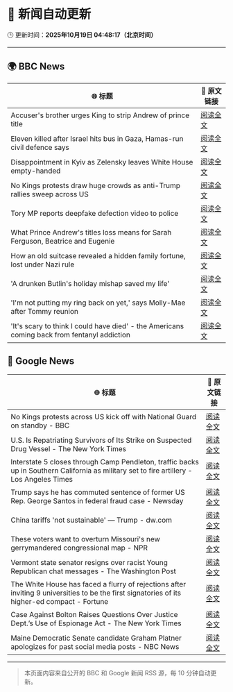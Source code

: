# 🧠 新闻自动更新

🕒 更新时间：**2025年10月19日 04:48:17（北京时间）**

---

## 🌍 BBC News

| 🌐 标题 | 🔗 原文链接 |
|--------|-------------|
| Accuser's brother urges King to strip Andrew of prince title | [阅读全文](https://www.bbc.com/news/articles/cdegkd00yz3o?at_medium=RSS&at_campaign=rss) |
| Eleven killed after Israel hits bus in Gaza, Hamas-run civil defence says | [阅读全文](https://www.bbc.com/news/articles/cpv1nk7dy4yo?at_medium=RSS&at_campaign=rss) |
| Disappointment in Kyiv as Zelensky leaves White House empty-handed | [阅读全文](https://www.bbc.com/news/articles/cn97gjqgq9po?at_medium=RSS&at_campaign=rss) |
| No Kings protests draw huge crowds as anti-Trump rallies sweep across US | [阅读全文](https://www.bbc.com/news/articles/c93xgyp1zv4o?at_medium=RSS&at_campaign=rss) |
| Tory MP reports deepfake defection video to police | [阅读全文](https://www.bbc.com/news/articles/c62e7xz02dpo?at_medium=RSS&at_campaign=rss) |
| What Prince Andrew's titles loss means for Sarah Ferguson, Beatrice and Eugenie | [阅读全文](https://www.bbc.com/news/articles/cx2p7xzz4lvo?at_medium=RSS&at_campaign=rss) |
| How an old suitcase revealed a hidden family fortune, lost under Nazi rule | [阅读全文](https://www.bbc.com/news/articles/c33pvlez6yjo?at_medium=RSS&at_campaign=rss) |
| 'A drunken Butlin's holiday mishap saved my life' | [阅读全文](https://www.bbc.com/news/articles/c864dg1wvplo?at_medium=RSS&at_campaign=rss) |
| 'I'm not putting my ring back on yet,' says Molly-Mae after Tommy reunion | [阅读全文](https://www.bbc.com/news/articles/cg43lg3p7wno?at_medium=RSS&at_campaign=rss) |
| 'It's scary to think I could have died' - the Americans coming back from fentanyl addiction | [阅读全文](https://www.bbc.com/news/articles/cm2e471159vo?at_medium=RSS&at_campaign=rss) |

## 📰 Google News

| 🌐 标题 | 🔗 原文链接 |
|--------|-------------|
| No Kings protests across US kick off with National Guard on standby - BBC | [阅读全文](https://news.google.com/rss/articles/CBMiWkFVX3lxTE05cHdmMHdmbU42a3JqNEFSa2p0SC1Qd2tsaWJyczBGbWRFYkFKNDhkaFZRNi1xSDZkZktJSW41Y0N6bTNjcHJmbEM3UVRKOGZ3NUJ3RVpkaDc0QdIBX0FVX3lxTE5UaElCaEMtT2hXUFhSMTFVU3pTN3ZWQUl1NDlHbVpnUVhIMVJEWEVlcFVZeFdsRUVYdGtKeWIwVUFNWkE0Z09uQzRCSGZXdHVlMFFoU0dyWU5aaHJaMGhN?oc=5) |
| U.S. Is Repatriating Survivors of Its Strike on Suspected Drug Vessel - The New York Times | [阅读全文](https://news.google.com/rss/articles/CBMifkFVX3lxTE1oWlFJVWxWdGVCN25vTG5Da1M5a3BmczcyajdmeWdLNmhHMGEyOE5UNTY3Q2t2amNXR3llVEkyQmhOMHE4OEppYk14Mm8zNGFBQjNUU3VGSGZwdHFQYk9oLVNkaFVWbkNRMTZBcERKMEhqdThXMEN6QnhvcU0wdw?oc=5) |
| Interstate 5 closes through Camp Pendleton, traffic backs up in Southern California as military set to fire artillery - Los Angeles Times | [阅读全文](https://news.google.com/rss/articles/CBMi5gFBVV95cUxQU3hpY2ZWdVVfcXBZbmVnUTJMd1FzU1RKNERDWGpxalZaWE1PeVB5QVJnVnpGeUhBR1JhUkhIVTRUeDRWUjJCSnpVOVNYc3RxM2VaVVlNd2FhSDRNY2pySTNmcW1Vc2hVQVVrNHU3YWtJSFhnR19tS3c1ZGM2WUdsMWVUdVl6ekxCMWczNDdOM0FqYjlaUXQtc0lvSHJVVE12Y18tRTRKRlZFZTFKaGw2OUZPNW9zQzFXQXBDdjNISWNOZHJWaHIwdGZQYVA1Qmd2d0tOUXV3T3pVRHlfNVV0R0c1NWVYdw?oc=5) |
| Trump says he has commuted sentence of former US Rep. George Santos in federal fraud case - Newsday | [阅读全文](https://news.google.com/rss/articles/CBMijgFBVV95cUxNSDEyVUVrMzFDY285NlAxSjhBMVRMdTVZNk5MbFRZMnFZbXJudTAyX1g5cnpncG0xRjVlQXB6a0l6anJrNjNiM2R0T2QxanpnelYzS1E4R0RTTG1HREctb2x3V0pKYTVoeEhMaXBDT2RZdlNHcEpMbXZHcFZhcTRUcDF2bldldlVoVVZjMTJn?oc=5) |
| China tariffs 'not sustainable' — Trump - dw.com | [阅读全文](https://news.google.com/rss/articles/CBMid0FVX3lxTE5kVF9CUE56RXBhY2V3MFdEN1dLVGsyc1diQk1rN3BHSzBJVlhCeFE5S1QxOFF0RFNYMkdqM1pDS04ydFRuMngwd0JoZWYyNkdLUjJDSmYyLW80ZmYxSmF5blJrVWRtOWxvMGJ1eTJFRTM2QUVxVmlZ0gF3QVVfeXFMTUNKUnBEdktOVTZrbGhGVDUwcWNUX3RBSzkwNzlidjdpNFRRQ1RuZDR0M3ZfQWMwX3I4SEVCVElCQmdGSFBGa080LTJjQjhKWmFLX1hfY3pQX2cxOWlBRkI5Qjd1NzZkQnRIaGVIWnRFT3Nrdk02bTg?oc=5) |
| These voters want to overturn Missouri's new gerrymandered congressional map - NPR | [阅读全文](https://news.google.com/rss/articles/CBMimwFBVV95cUxPYy12SWtlOVFENm1SVjN3LVFLazh5Q2NlbzFGdjJfLWFoNk92WDU5ZmNUQW1mWWJRdkhMRGdPbFFCUVBmWExhMFdvRE1oaWN0RGRuZU5sQjRwVUFIT21IUXBUd1I3VVdlb3l2MVd0dWNXX0NGTjBaSHZCYXFFUFY0dkxPMExtekxLWWRqMGdZYkZUVnRyRk5oRUpDbw?oc=5) |
| Vermont state senator resigns over racist Young Republican chat messages - The Washington Post | [阅读全文](https://news.google.com/rss/articles/CBMingFBVV95cUxQY21BV0txRzhuY2RDX0h2OUVOaS1ZTlpUMk9qNVh1bkRsT1dWaENwU3B5XzNnN1d5YzhDTUQ1Q3JaMFdKV1pEOUdZUElGaVdZbFFxMl96czdzYi1RQW9WbWR4eWg3R2hEaDF5blA2UmlKdjFxYW81Q3R0VDNDS01NQ2tGRWlOaV9OLWFaLXgtM2VjTnp3cG5NTFFmZWZ4dw?oc=5) |
| The White House has faced a flurry of rejections after inviting 9 universities to be the first signatories of its higher-ed compact - Fortune | [阅读全文](https://news.google.com/rss/articles/CBMipwFBVV95cUxNbjVfVkw4Wm5DaVplY21ob09MNjRJRnYzNUJWTHlqbDMwWkF3RkZQTDNHRUE1Q1BmSU1ZZVItOFdITG1rX19TVXY2c3FwNFRIei0wUWVsTGhvX2tZOUhFYTZvVDlhUGxSb2J6WUkzZ25uQ1h5WlhER3h1MU14Zk9SdGNNdTdPZWRPUmp6Z0N5MUpWTkhMTmZjLWczMl9mYklZS2dWQkM3QQ?oc=5) |
| Case Against Bolton Raises Questions Over Justice Dept.’s Use of Espionage Act - The New York Times | [阅读全文](https://news.google.com/rss/articles/CBMikAFBVV95cUxNblMtNW1NR3ZscXU5NHpHb2FpVGR2alVHZE1XM1Z0eU9KUEtVY2wxM1RQalJ2WTYxQ0FDd0NRbEZOUHBmMnoxdkozakEtZElreDZkUnAwUFQycTFldVlzUzJfdXFOdWl1OHhuQ0M2NGJmTl9kVHlhVUthUFJuUU9ERm5ENzBxYjR6akM2OW5JSU4?oc=5) |
| Maine Democratic Senate candidate Graham Platner apologizes for past social media posts - NBC News | [阅读全文](https://news.google.com/rss/articles/CBMivAFBVV95cUxPT1hvdGwySzB2Mm0wMlhvaHF6SWtGNGp4N2ZobFRHTzI1UjdaZEFPaFRRaHRnVmNtWEVmbHBYeGVaRjVTeXlfMnRBd3BndGVQUXNGSkE4R0VtT1pEeGdNUVg1VXZHVDJpbl94Rml1dG9GNjJpbGlhdF9jcjlNcHlCa0ZtRjhQc2h3NGZnVXdPTUN5RXlmc0V6cDIzYTR4OUZYaXBIR3RGc1kyZ1ZDMmN6cDJmNE80RVY4c2laYdIBVkFVX3lxTFBLeUR3VFRnR2FkbnFLamJSbDQxU0trcDNYcUpIWkJxNTlGWk9PLUZNNE1iRjUxUWlLNGhHVGlJOTFGVkNxMFZFd0EtUE8xS2NDSDdwVzF3?oc=5) |

---
> 本页面内容来自公开的 BBC 和 Google 新闻 RSS 源，每 10 分钟自动更新。
